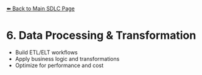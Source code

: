 [⬅️ Back to Main SDLC Page](data_platform_sdlc.md)

# 6. Data Processing & Transformation
- Build ETL/ELT workflows
- Apply business logic and transformations
- Optimize for performance and cost
